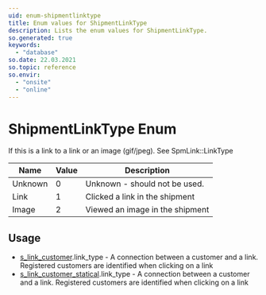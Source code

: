 ```yaml
---
uid: enum-shipmentlinktype
title: Enum values for ShipmentLinkType
description: Lists the enum values for ShipmentLinkType.
so.generated: true
keywords:
  - "database"
so.date: 22.03.2021
so.topic: reference
so.envir:
  - "onsite"
  - "online"
---
```


# ShipmentLinkType Enum

If this is a link to a link or an image (gif/jpeg). See SpmLink::LinkType

| Name | Value | Description |
|------|-------|-------------|
|Unknown|0|Unknown - should not be used.|
|Link|1|Clicked a link in the shipment|
|Image|2|Viewed an image in the shipment|

## Usage

* [s_link_customer](../s-link-customer.md).link_type - A connection between a customer and a link. Registered customers are identified when clicking on a link
* [s_link_customer_statical](../s-link-customer-statical.md).link_type - A connection between a customer and a link. Registered customers are identified when clicking on a link
